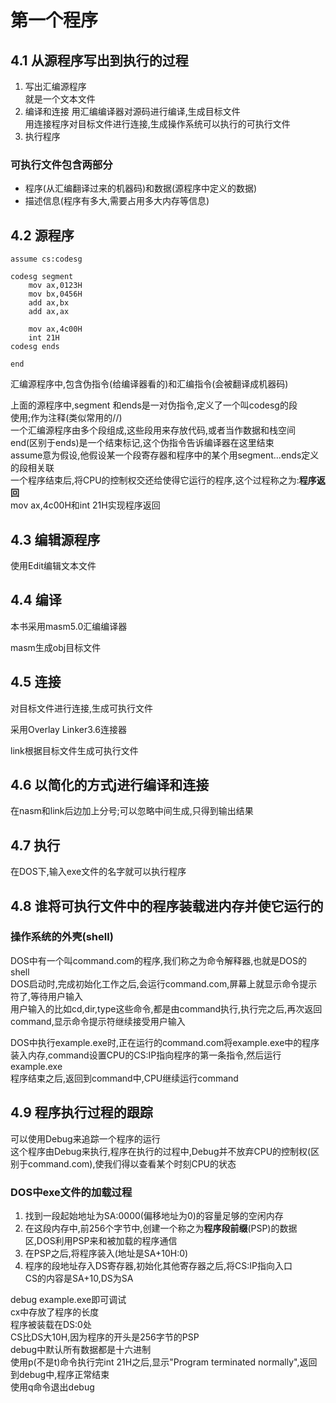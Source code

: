 # 第一个程序

## 4.1 从源程序写出到执行的过程

1. 写出汇编源程序  
就是一个文本文件
2. 编译和连接
用汇编编译器对源码进行编译,生成目标文件  
用连接程序对目标文件进行连接,生成操作系统可以执行的可执行文件
3. 执行程序

### 可执行文件包含两部分

+ 程序(从汇编翻译过来的机器码)和数据(源程序中定义的数据)
+ 描述信息(程序有多大,需要占用多大内存等信息)

## 4.2 源程序

```assembly
assume cs:codesg

codesg segment
    mov ax,0123H
    mov bx,0456H
    add ax,bx
    add ax,ax

    mov ax,4c00H
    int 21H
codesg ends

end
```

汇编源程序中,包含伪指令(给编译器看的)和汇编指令(会被翻译成机器码)

上面的源程序中,segment 和ends是一对伪指令,定义了一个叫codesg的段  
使用;作为注释(类似常用的//)  
一个汇编源程序由多个段组成,这些段用来存放代码,或者当作数据和栈空间  
end(区别于ends)是一个结束标记,这个伪指令告诉编译器在这里结束  
assume意为假设,他假设某一个段寄存器和程序中的某个用segment...ends定义的段相关联  
一个程序结束后,将CPU的控制权交还给使得它运行的程序,这个过程称之为:**程序返回**  
mov ax,4c00H和int 21H实现程序返回

## 4.3 编辑源程序

使用Edit编辑文本文件

## 4.4 编译

本书采用masm5.0汇编编译器  

masm生成obj目标文件

## 4.5 连接

对目标文件进行连接,生成可执行文件  

采用Overlay Linker3.6连接器  

link根据目标文件生成可执行文件

## 4.6 以简化的方式j进行编译和连接

在nasm和link后边加上分号;可以忽略中间生成,只得到输出结果

## 4.7 执行

在DOS下,输入exe文件的名字就可以执行程序

## 4.8 谁将可执行文件中的程序装载进内存并使它运行的

### 操作系统的外壳(shell)

DOS中有一个叫command.com的程序,我们称之为命令解释器,也就是DOS的shell  
DOS启动时,完成初始化工作之后,会运行command.com,屏幕上就显示命令提示符了,等待用户输入  
用户输入的比如cd,dir,type这些命令,都是由command执行,执行完之后,再次返回command,显示命令提示符继续接受用户输入

DOS中执行example.exe时,正在运行的command.com将example.exe中的程序装入内存,command设置CPU的CS:IP指向程序的第一条指令,然后运行example.exe  
程序结束之后,返回到command中,CPU继续运行command  

## 4.9 程序执行过程的跟踪

可以使用Debug来追踪一个程序的运行  
这个程序由Debug来执行,程序在执行的过程中,Debug并不放弃CPU的控制权(区别于command.com),使我们得以查看某个时刻CPU的状态

### DOS中exe文件的加载过程

1. 找到一段起始地址为SA:0000(偏移地址为0)的容量足够的空闲内存
2. 在这段内存中,前256个字节中,创建一个称之为**程序段前缀**(PSP)的数据区,DOS利用PSP来和被加载的程序通信
3. 在PSP之后,将程序装入(地址是SA+10H:0)
4. 程序的段地址存入DS寄存器,初始化其他寄存器之后,将CS:IP指向入口  
CS的内容是SA+10,DS为SA

debug example.exe即可调试  
cx中存放了程序的长度  
程序被装载在DS:0处  
CS比DS大10H,因为程序的开头是256字节的PSP  
debug中默认所有数据都是十六进制  
使用p(不是t)命令执行完int 21H之后,显示"Program terminated normally",返回到debug中,程序正常结束  
使用q命令退出debug
